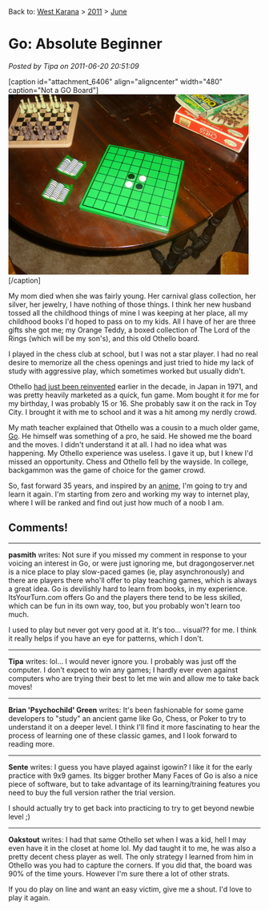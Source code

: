 Back to: [West Karana](/posts/westkarana.md) > [2011](/posts/2011/westkarana.md) > [June](./westkarana.md)
# Go: Absolute Beginner

*Posted by Tipa on 2011-06-20 20:51:09*

[caption id="attachment\_6406" align="aligncenter" width="480" caption="Not a GO Board"][![](../../../uploads/2011/06/STP63350.jpg "Not a GO Board")](../../../uploads/2011/06/STP63350.jpg)[/caption]

My mom died when she was fairly young. Her carnival glass collection, her silver, her jewelry, I have nothing of those things. I think her new husband tossed all the childhood things of mine I was keeping at her place, all my childhood books I'd hoped to pass on to my kids. All I have of her are three gifts she got me; my Orange Teddy, a boxed collection of The Lord of the Rings (which will be my son's), and this old Othello board.

I played in the chess club at school, but I was not a star player. I had no real desire to memorize all the chess openings and just tried to hide my lack of study with aggressive play, which sometimes worked but usually didn't.

Othello [had just been reinvented](http://en.wikipedia.org/wiki/Reversi) earlier in the decade, in Japan in 1971, and was pretty heavily marketed as a quick, fun game. Mom bought it for me for my birthday, I was probably 15 or 16. She probably saw it on the rack in Toy City. I brought it with me to school and it was a hit among my nerdly crowd.

My math teacher explained that Othello was a cousin to a much older game, [Go](http://en.wikipedia.org/wiki/Go_(game)). He himself was something of a pro, he said. He showed me the board and the moves. I didn't understand it at all. I had no idea what was happening. My Othello experience was useless. I gave it up, but I knew I'd missed an opportunity. Chess and Othello fell by the wayside. In college, backgammon was the game of choice for the gamer crowd.

So, fast forward 35 years, and inspired by an [anime](http://en.wikipedia.org/wiki/Hikaru_no_Go), I'm going to try and learn it again. I'm starting from zero and working my way to internet play, where I will be ranked and find out just how much of a noob I am.

## Comments!

---

**pasmith** writes: Not sure if you missed my comment in response to your voicing an interest in Go, or were just ignoring me, but dragongoserver.net is a nice place to play slow-paced games (ie, play asynchronously) and there are players there who'll offer to play teaching games, which is always a great idea. Go is devilishly hard to learn from books, in my experience. ItsYourTurn.com offers Go and the players there tend to be less skilled, which can be fun in its own way, too, but you probably won't learn too much. 

I used to play but never got very good at it. It's too... visual?? for me. I think it really helps if you have an eye for patterns, which I don't.

---

**Tipa** writes: lol... I would never ignore you. I probably was just off the computer. I don't expect to win any games; I hardly ever even against computers who are trying their best to let me win and allow me to take back moves!

---

**Brian 'Psychochild' Green** writes: It's been fashionable for some game developers to "study" an ancient game like Go, Chess, or Poker to try to understand it on a deeper level. I think I'll find it more fascinating to hear the process of learning one of these classic games, and I look forward to reading more.

---

**Sente** writes: I guess you have played against igowin? I like it for the early practice with 9x9 games. Its bigger brother Many Faces of Go is also a nice piece of software, but to take advantage of its learning/training features you need to buy the full version rather the trial version.

I should actually try to get back into practicing to try to get beyond newbie level ;)

---

**Oakstout** writes: I had that same Othello set when I was a kid, hell I may even have it in the closet at home lol. My dad taught it to me, he was also a pretty decent chess player as well. The only strategy I learned from him in Othello was you had to capture the corners. If you did that, the board was 90% of the time yours. However I'm sure there a lot of other strats.

If you do play on line and want an easy victim, give me a shout. I'd love to play it again.


